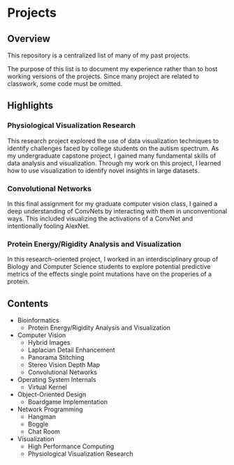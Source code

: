 # Projects

## Overview
This repository is a centralized list of many of my past projects. 

The purpose of this list is to document my experience rather than to host working versions of the projects. Since many project are related to classwork, some code must be omitted.

## Highlights
### Physiological Visualization Research
This research project explored the use of data visualization techniques to identify challenges faced by college students on the autism spectrum. As my undergraduate capstone project, I gained many fundamental skills of data analysis and visualization. Through my work on this project, I learned how to use visualization to identify novel insights in large datasets.
### Convolutional Networks
In this final assignment for my graduate computer vision class, I gained a deep understanding of ConvNets by interacting with them in unconventional ways. This included visualizing the activations of a ConvNet and intentionally fooling AlexNet.
### Protein Energy/Rigidity Analysis and Visualization
In this research-oriented project, I worked in an interdisciplinary group of Biology and Computer Science students to explore potential predictive metrics of the effects single point mutations have on the properies of a protein.

## Contents
- Bioinformatics
  - Protein Energy/Rigidity Analysis and Visualization
- Computer Vision
  - Hybrid Images
  - Laplacian Detail Enhancement
  - Panorama Stitching
  - Stereo Vision Depth Map
  - Convolutional Networks
- Operating System Internals
  - Virtual Kernel
- Object-Oriented Design
  - Boardgame Implementation
- Network Programming
  - Hangman
  - Boggle
  - Chat Room
- Visualization
  - High Performance Computing
  - Physiological Visualization Research

  
